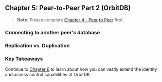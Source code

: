 ## Chapter 5: Peer-to-Peer Part 2 (OrbitDB)

> **Note:** Please complete [Chapter 4 - Peer to Peer](./04_P2P_Part_2.md) first.

### Connecting to another peer's database

### Replication vs. Duplication

### Key Takeaways

Continue to [Chapter 6](./06_Identity_Permissions.md) to learn about how you can vastly extend the identity and access control capabilities of OrbitDB
